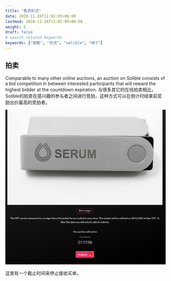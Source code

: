 ```yaml
---
title: "售卖形式"
date: 2020-11-26T11:02:05+06:00
lastmod: 2020-11-26T11:02:05+06:00
weight: 5
draft: false
# search related keywords
keywords: ["销售", "形式", "solible", "NFT"]
---
```


## 拍卖

Comparable to many other online auctions, an auction on Solible consists of a bid competition in between interested participants that will reward the highest bidder at the countdown expiration.
与很多其它的在线拍卖相比，Solible的拍卖在感兴趣的参与者之间进行竞拍，这种方式可以在倒计时结束前奖励出价最高的竞拍者。

![types-1](types-1.png)

这里有一个截止时间来停止接收买单。

